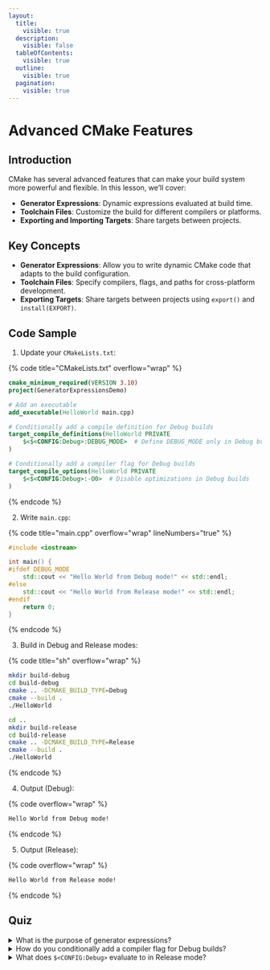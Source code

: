 ```yaml
---
layout:
  title:
    visible: true
  description:
    visible: false
  tableOfContents:
    visible: true
  outline:
    visible: true
  pagination:
    visible: true
---
```


# Advanced CMake Features

## Introduction

CMake has several advanced features that can make your build system more powerful and flexible. In this lesson, we’ll cover:

* **Generator Expressions**: Dynamic expressions evaluated at build time.
* **Toolchain Files**: Customize the build for different compilers or platforms.
* **Exporting and Importing Targets**: Share targets between projects.

## Key Concepts

* **Generator Expressions**: Allow you to write dynamic CMake code that adapts to the build configuration.
* **Toolchain Files**: Specify compilers, flags, and paths for cross-platform development.
* **Exporting Targets**: Share targets between projects using `export()` and `install(EXPORT)`.

## Code Sample

1. Update your `CMakeLists.txt`:

{% code title="CMakeLists.txt" overflow="wrap" %}
```cmake
cmake_minimum_required(VERSION 3.10)
project(GeneratorExpressionsDemo)

# Add an executable
add_executable(HelloWorld main.cpp)

# Conditionally add a compile definition for Debug builds
target_compile_definitions(HelloWorld PRIVATE
    $<$<CONFIG:Debug>:DEBUG_MODE>  # Define DEBUG_MODE only in Debug builds
)

# Conditionally add a compiler flag for Debug builds
target_compile_options(HelloWorld PRIVATE
    $<$<CONFIG:Debug>:-O0>  # Disable optimizations in Debug builds
)
```
{% endcode %}

2. Write `main.cpp`:

{% code title="main.cpp" overflow="wrap" lineNumbers="true" %}
```cpp
#include <iostream>

int main() {
#ifdef DEBUG_MODE
    std::cout << "Hello World from Debug mode!" << std::endl;
#else
    std::cout << "Hello World from Release mode!" << std::endl;
#endif
    return 0;
}
```
{% endcode %}

3. Build in Debug and Release modes:

{% code title="sh" overflow="wrap" %}
```bash
mkdir build-debug
cd build-debug
cmake .. -DCMAKE_BUILD_TYPE=Debug
cmake --build .
./HelloWorld

cd ..
mkdir build-release
cd build-release
cmake .. -DCMAKE_BUILD_TYPE=Release
cmake --build .
./HelloWorld
```
{% endcode %}

4. Output (Debug):

{% code overflow="wrap" %}
```bash
Hello World from Debug mode!
```
{% endcode %}

5. Output (Release):

{% code overflow="wrap" %}
```bash
Hello World from Release mode!
```
{% endcode %}

## Quiz

<details>

<summary>What is the purpose of generator expressions?</summary>

Generator expressions allow you to write dynamic CMake code that adapts to the build configuration.

</details>

<details>

<summary>How do you conditionally add a compiler flag for Debug builds?</summary>

You can conditionally add a compiler flag using `target_compile_options(MyTarget PRIVATE $<$<CONFIG:Debug>:-O0>)`.

</details>

<details>

<summary>What does <code>$&#x3C;CONFIG:Debug></code> evaluate to in Release mode?</summary>

`$<CONFIG:Debug>` evaluates to `0` (false) in Release mode.

</details>
